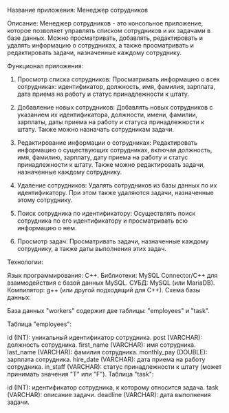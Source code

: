 Название приложения: Менеджер сотрудников

Описание: Менеджер сотрудников - это консольное приложение, которое позволяет управлять списком сотрудников и их задачами в базе данных. Можно просматривать, добавлять, редактировать и удалять информацию о сотрудниках, а также просматривать и редактировать задачи, назначенные каждому сотруднику.

Функционал приложения:

1. Просмотр списка сотрудников: Просматривать информацию о всех сотрудниках: идентификатор, должность, имя, фамилия, зарплата, дата приема на работу и статус принадлежности к штату.

2. Добавление новых сотрудников: Добавлять новых сотрудников с указанием их идентификатора, должности, имени, фамилии, зарплаты, даты приема на работу и статуса принадлежности к штату. Также можно назначать сотрудникам задачи.

3. Редактирование информации о сотрудниках: Редактировать информацию о существующих сотрудниках, включая должность, имя, фамилию, зарплату, дату приема на работу и статус принадлежности к штату. Также можно редактировать задачи, назначенные каждому сотруднику.

4. Удаление сотрудников: Удалять сотрудников из базы данных по их идентификатору. При этом также удаляются задачи, назначенные этому сотруднику.

5. Поиск сотрудника по идентификатору: Осуществлять поиск сотрудника по его идентификатору и просматривать всю информацию о нем.

6. Просмотр задач: Просматривать задачи, назначенные каждому сотруднику, а также даты выполнения этих задач.

Технологии:

Язык программирования: C++.
Библиотеки: MySQL Connector/C++ для взаимодействия с базой данных MySQL.
СУБД: MySQL (или MariaDB).
Компилятор: g++ (или другой подходящий для C++).
Схема базы данных:

База данных "workers" содержит две таблицы: "employees" и "task".

Таблица "employees":

id (INT): уникальный идентификатор сотрудника.
post (VARCHAR): должность сотрудника.
first_name (VARCHAR): имя сотрудника.
last_name (VARCHAR): фамилия сотрудника.
monthly_pay (DOUBLE): зарплата сотрудника.
hire_date (VARCHAR): дата приема на работу сотрудника.
in_staff (VARCHAR): статус принадлежности к штату (может принимать значения "T" или "F").
Таблица "task":

id (INT): идентификатор сотрудника, к которому относится задача.
task (VARCHAR): описание задачи.
deadline (VARCHAR): дата выполнения задачи.

